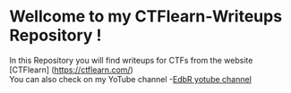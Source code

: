 
# Wellcome to my CTFlearn-Writeups Repository !   
In this Repository you will find writeups for CTFs from the website [CTFlearn] (https://ctflearn.com/)  
You can also check on my YoTube channel -[EdbR yotube channel](https://www.youtube.com/channel/UCoD5lhTM5qtEKiFkhsDECkQ?view_as=subscriber) 
